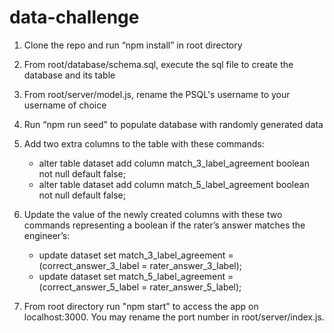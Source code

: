 # data-challenge

1. Clone the repo and run “npm install” in root directory

2. From root/database/schema.sql, execute the sql file to create the database and its table 

3. From root/server/model.js, rename the PSQL's username to your username of choice

4. Run “npm run seed” to populate database with randomly generated data

5. Add two extra columns to the table with these commands:
	* alter table dataset add column match_3_label_agreement boolean not null default false;
	* alter table dataset add column match_5_label_agreement boolean not null default false;

6. Update the value of the newly created columns with these two commands representing a boolean if the rater’s answer matches the engineer’s:
	* update dataset set match_3_label_agreement = (correct_answer_3_label = rater_answer_3_label);
	* update dataset set match_5_label_agreement = (correct_answer_5_label = rater_answer_5_label);

7. From root directory run "npm start" to access the app on localhost:3000. You may rename the port number in root/server/index.js.
